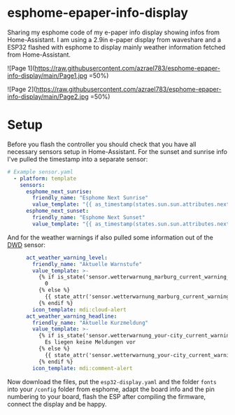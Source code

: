 # esphome-epaper-info-display

Sharing my esphome code of my e-paper info display showing infos from Home-Assistant. I am using a 2.9in e-paper display from waveshare 
and a ESP32 flashed with esphome to display mainly weather information fetched from Home-Assistant.

![Page 1](https://raw.githubusercontent.com/azrael783/esphome-epaper-info-display/main/Page1.jpg =50%)

![Page 2](https://raw.githubusercontent.com/azrael783/esphome-epaper-info-display/main/Page2.jpg =50%)

# Setup
Before you flash the controller you should check that you have all necessary sensors setup in Home-Assistant. For the sunset and sunrise info I've pulled the timestamp into a separate sensor:

```yml
# Example sensor.yaml
  - platform: template
    sensors:
      esphome_next_sunrise:
        friendly_name: "Esphome Next Sunrise"
        value_template: "{{ as_timestamp(states.sun.sun.attributes.next_dawn) | timestamp_custom ('%H:%M') }}"
      esphome_next_sunset:
        friendly_name: "Esphome Next Sunset"
        value_template: "{{ as_timestamp(states.sun.sun.attributes.next_setting) | timestamp_custom ('%H:%M') }}"
```
And for the weather warnings if also pulled some information out of the [DWD](https://www.home-assistant.io/integrations/dwd_weather_warnings/) sensor: 

```yml
      act_weather_warning_level:
        friendly_name: "Aktuelle Warnstufe"
        value_template: >-
          {% if is_state('sensor.wetterwarnung_marburg_current_warning_level', '0') %}
            0
          {% else %}
            {{ state_attr('sensor.wetterwarnung_marburg_current_warning_level', 'warning_1_level') }}
          {% endif %}
        icon_template: mdi:cloud-alert
      act_weather_warning_headline:
        friendly_name: "Aktuelle Kurzmeldung"
        value_template: >-
          {% if is_state('sensor.wetterwarnung_your-city_current_warning_level', '0') %}
            Es liegen keine Meldungen vor
          {% else %}
            {{ state_attr('sensor.wetterwarnung_your-city_current_warning_level', 'warning_1_headline') }}
          {% endif %}
        icon_template: mdi:comment-alert
```

Now download the files, put the `esp32-display.yaml` and the folder `fonts` into your `/config` folder from esphome, adapt the board info and the pin numbering to your board, flash the ESP after compiling the firmware, connect the display and be happy.
